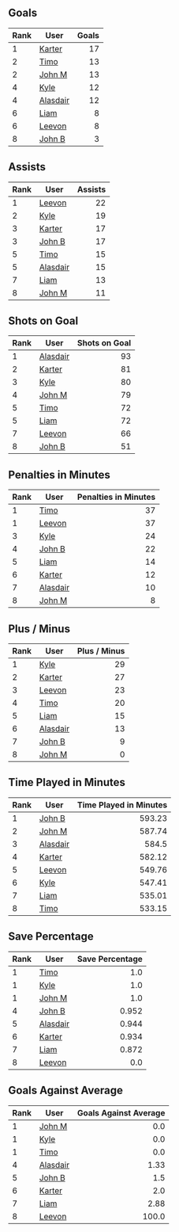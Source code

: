 ## Goals
| Rank | User | Goals |
| :--- | ---- | ---------: |
| 1 | [Karter](https://github.com/llevasseur/fantasy-hockey-league/blob/main/ROSTERS.md#Karter) |  17 |
| 2 | [Timo](https://github.com/llevasseur/fantasy-hockey-league/blob/main/ROSTERS.md#Timo) |  13 |
| 2 | [John M](https://github.com/llevasseur/fantasy-hockey-league/blob/main/ROSTERS.md#John-M) |  13 |
| 4 | [Kyle](https://github.com/llevasseur/fantasy-hockey-league/blob/main/ROSTERS.md#Kyle) |  12 |
| 4 | [Alasdair](https://github.com/llevasseur/fantasy-hockey-league/blob/main/ROSTERS.md#Alasdair) |  12 |
| 6 | [Liam](https://github.com/llevasseur/fantasy-hockey-league/blob/main/ROSTERS.md#Liam) |  8 |
| 6 | [Leevon](https://github.com/llevasseur/fantasy-hockey-league/blob/main/ROSTERS.md#Leevon) |  8 |
| 8 | [John B](https://github.com/llevasseur/fantasy-hockey-league/blob/main/ROSTERS.md#John-B) |  3 |
## Assists
| Rank | User | Assists |
| :--- | ---- | ---------: |
| 1 | [Leevon](https://github.com/llevasseur/fantasy-hockey-league/blob/main/ROSTERS.md#Leevon) |  22 |
| 2 | [Kyle](https://github.com/llevasseur/fantasy-hockey-league/blob/main/ROSTERS.md#Kyle) |  19 |
| 3 | [Karter](https://github.com/llevasseur/fantasy-hockey-league/blob/main/ROSTERS.md#Karter) |  17 |
| 3 | [John B](https://github.com/llevasseur/fantasy-hockey-league/blob/main/ROSTERS.md#John-B) |  17 |
| 5 | [Timo](https://github.com/llevasseur/fantasy-hockey-league/blob/main/ROSTERS.md#Timo) |  15 |
| 5 | [Alasdair](https://github.com/llevasseur/fantasy-hockey-league/blob/main/ROSTERS.md#Alasdair) |  15 |
| 7 | [Liam](https://github.com/llevasseur/fantasy-hockey-league/blob/main/ROSTERS.md#Liam) |  13 |
| 8 | [John M](https://github.com/llevasseur/fantasy-hockey-league/blob/main/ROSTERS.md#John-M) |  11 |
## Shots on Goal
| Rank | User | Shots on Goal |
| :--- | ---- | ---------: |
| 1 | [Alasdair](https://github.com/llevasseur/fantasy-hockey-league/blob/main/ROSTERS.md#Alasdair) |  93 |
| 2 | [Karter](https://github.com/llevasseur/fantasy-hockey-league/blob/main/ROSTERS.md#Karter) |  81 |
| 3 | [Kyle](https://github.com/llevasseur/fantasy-hockey-league/blob/main/ROSTERS.md#Kyle) |  80 |
| 4 | [John M](https://github.com/llevasseur/fantasy-hockey-league/blob/main/ROSTERS.md#John-M) |  79 |
| 5 | [Timo](https://github.com/llevasseur/fantasy-hockey-league/blob/main/ROSTERS.md#Timo) |  72 |
| 5 | [Liam](https://github.com/llevasseur/fantasy-hockey-league/blob/main/ROSTERS.md#Liam) |  72 |
| 7 | [Leevon](https://github.com/llevasseur/fantasy-hockey-league/blob/main/ROSTERS.md#Leevon) |  66 |
| 8 | [John B](https://github.com/llevasseur/fantasy-hockey-league/blob/main/ROSTERS.md#John-B) |  51 |
## Penalties in Minutes
| Rank | User | Penalties in Minutes |
| :--- | ---- | ---------: |
| 1 | [Timo](https://github.com/llevasseur/fantasy-hockey-league/blob/main/ROSTERS.md#Timo) |  37 |
| 1 | [Leevon](https://github.com/llevasseur/fantasy-hockey-league/blob/main/ROSTERS.md#Leevon) |  37 |
| 3 | [Kyle](https://github.com/llevasseur/fantasy-hockey-league/blob/main/ROSTERS.md#Kyle) |  24 |
| 4 | [John B](https://github.com/llevasseur/fantasy-hockey-league/blob/main/ROSTERS.md#John-B) |  22 |
| 5 | [Liam](https://github.com/llevasseur/fantasy-hockey-league/blob/main/ROSTERS.md#Liam) |  14 |
| 6 | [Karter](https://github.com/llevasseur/fantasy-hockey-league/blob/main/ROSTERS.md#Karter) |  12 |
| 7 | [Alasdair](https://github.com/llevasseur/fantasy-hockey-league/blob/main/ROSTERS.md#Alasdair) |  10 |
| 8 | [John M](https://github.com/llevasseur/fantasy-hockey-league/blob/main/ROSTERS.md#John-M) |  8 |
## Plus / Minus
| Rank | User | Plus / Minus |
| :--- | ---- | ---------: |
| 1 | [Kyle](https://github.com/llevasseur/fantasy-hockey-league/blob/main/ROSTERS.md#Kyle) |  29 |
| 2 | [Karter](https://github.com/llevasseur/fantasy-hockey-league/blob/main/ROSTERS.md#Karter) |  27 |
| 3 | [Leevon](https://github.com/llevasseur/fantasy-hockey-league/blob/main/ROSTERS.md#Leevon) |  23 |
| 4 | [Timo](https://github.com/llevasseur/fantasy-hockey-league/blob/main/ROSTERS.md#Timo) |  20 |
| 5 | [Liam](https://github.com/llevasseur/fantasy-hockey-league/blob/main/ROSTERS.md#Liam) |  15 |
| 6 | [Alasdair](https://github.com/llevasseur/fantasy-hockey-league/blob/main/ROSTERS.md#Alasdair) |  13 |
| 7 | [John B](https://github.com/llevasseur/fantasy-hockey-league/blob/main/ROSTERS.md#John-B) |  9 |
| 8 | [John M](https://github.com/llevasseur/fantasy-hockey-league/blob/main/ROSTERS.md#John-M) |  0 |
## Time Played in Minutes
| Rank | User | Time Played in Minutes |
| :--- | ---- | ---------: |
| 1 | [John B](https://github.com/llevasseur/fantasy-hockey-league/blob/main/ROSTERS.md#John-B) |  593.23 |
| 2 | [John M](https://github.com/llevasseur/fantasy-hockey-league/blob/main/ROSTERS.md#John-M) |  587.74 |
| 3 | [Alasdair](https://github.com/llevasseur/fantasy-hockey-league/blob/main/ROSTERS.md#Alasdair) |  584.5 |
| 4 | [Karter](https://github.com/llevasseur/fantasy-hockey-league/blob/main/ROSTERS.md#Karter) |  582.12 |
| 5 | [Leevon](https://github.com/llevasseur/fantasy-hockey-league/blob/main/ROSTERS.md#Leevon) |  549.76 |
| 6 | [Kyle](https://github.com/llevasseur/fantasy-hockey-league/blob/main/ROSTERS.md#Kyle) |  547.41 |
| 7 | [Liam](https://github.com/llevasseur/fantasy-hockey-league/blob/main/ROSTERS.md#Liam) |  535.01 |
| 8 | [Timo](https://github.com/llevasseur/fantasy-hockey-league/blob/main/ROSTERS.md#Timo) |  533.15 |
## Save Percentage
| Rank | User | Save Percentage |
| :--- | ---- | ---------: |
| 1 | [Timo](https://github.com/llevasseur/fantasy-hockey-league/blob/main/ROSTERS.md#Timo) |  1.0 |
| 1 | [Kyle](https://github.com/llevasseur/fantasy-hockey-league/blob/main/ROSTERS.md#Kyle) |  1.0 |
| 1 | [John M](https://github.com/llevasseur/fantasy-hockey-league/blob/main/ROSTERS.md#John-M) |  1.0 |
| 4 | [John B](https://github.com/llevasseur/fantasy-hockey-league/blob/main/ROSTERS.md#John-B) |  0.952 |
| 5 | [Alasdair](https://github.com/llevasseur/fantasy-hockey-league/blob/main/ROSTERS.md#Alasdair) |  0.944 |
| 6 | [Karter](https://github.com/llevasseur/fantasy-hockey-league/blob/main/ROSTERS.md#Karter) |  0.934 |
| 7 | [Liam](https://github.com/llevasseur/fantasy-hockey-league/blob/main/ROSTERS.md#Liam) |  0.872 |
| 8 | [Leevon](https://github.com/llevasseur/fantasy-hockey-league/blob/main/ROSTERS.md#Leevon) |  0.0 |
## Goals Against Average
| Rank | User | Goals Against Average |
| :--- | ---- | ---------: |
| 1 | [John M](https://github.com/llevasseur/fantasy-hockey-league/blob/main/ROSTERS.md#John-M) |  0.0 |
| 1 | [Kyle](https://github.com/llevasseur/fantasy-hockey-league/blob/main/ROSTERS.md#Kyle) |  0.0 |
| 1 | [Timo](https://github.com/llevasseur/fantasy-hockey-league/blob/main/ROSTERS.md#Timo) |  0.0 |
| 4 | [Alasdair](https://github.com/llevasseur/fantasy-hockey-league/blob/main/ROSTERS.md#Alasdair) |  1.33 |
| 5 | [John B](https://github.com/llevasseur/fantasy-hockey-league/blob/main/ROSTERS.md#John-B) |  1.5 |
| 6 | [Karter](https://github.com/llevasseur/fantasy-hockey-league/blob/main/ROSTERS.md#Karter) |  2.0 |
| 7 | [Liam](https://github.com/llevasseur/fantasy-hockey-league/blob/main/ROSTERS.md#Liam) |  2.88 |
| 8 | [Leevon](https://github.com/llevasseur/fantasy-hockey-league/blob/main/ROSTERS.md#Leevon) |  100.0 |
